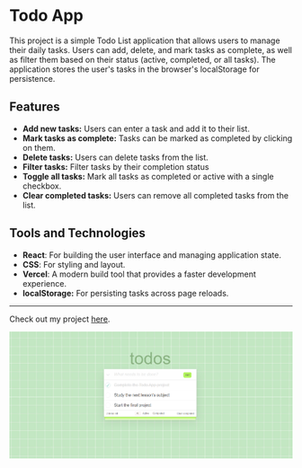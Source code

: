 # Todo App

This project is a simple Todo List application that allows users to manage their daily tasks. Users can add, delete, and mark tasks as complete, as well as filter them based on their status (active, completed, or all tasks). The application stores the user's tasks in the browser's localStorage for persistence.

## Features

- **Add new tasks:** Users can enter a task and add it to their list.
- **Mark tasks as complete:** Tasks can be marked as completed by clicking on them.
- **Delete tasks:** Users can delete tasks from the list.
- **Filter tasks:** Filter tasks by their completion status
- **Toggle all tasks:** Mark all tasks as completed or active with a single checkbox.
- **Clear completed tasks:** Users can remove all completed tasks from the list.

## Tools and Technologies

- **React**: For building the user interface and managing application state.
- **CSS**: For styling and layout.
- **Vercel**: A modern build tool that provides a faster development experience.
- **localStorage:** For persisting tasks across page reloads.

---

Check out my project [here](https://todo-app-five-murex.vercel.app/).

![github](/public/todoApp.png)
